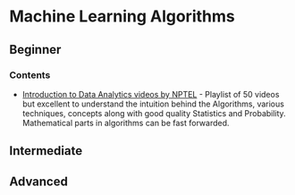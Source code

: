 # Machine Learning Algorithms

## Beginner

### Contents

+ [Introduction to Data Analytics videos by NPTEL](https://www.youtube.com/playlist?list=PLRueFtKLr0QN7MmQ8pdpQerOe_s8vGJG4) - Playlist of 50 videos but excellent to understand the intuition behind the Algorithms, various techniques, concepts along with good quality Statistics and Probability. Mathematical parts in algorithms can be fast forwarded.

## Intermediate

## Advanced
